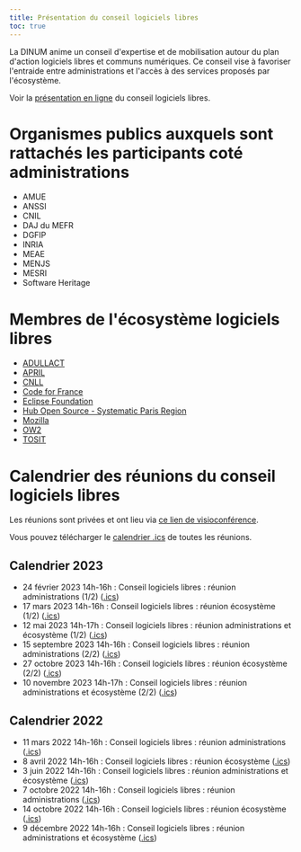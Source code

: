 ```yaml
---
title: Présentation du conseil logiciels libres
toc: true
---
```


La DINUM anime un conseil d'expertise et de mobilisation autour du plan d'action logiciels libres et communs numériques.  Ce conseil vise à favoriser l'entraide entre administrations et l'accès à des services proposés par l'écosystème.

Voir la [présentation en ligne](https://speakerdeck.com/bluehats/presentation-du-conseil-logiciels-libres-anime-par-la-dinum) du conseil logiciels libres.

# Organismes publics auxquels sont rattachés les participants coté administrations

- AMUE
- ANSSI
- CNIL
- DAJ du MEFR
- DGFIP
- INRIA
- MEAE
- MENJS
- MESRI
- Software Heritage

# Membres de l'écosystème logiciels libres

- [ADULLACT](https://adullact.org/)
- [APRIL](https://www.april.org/)
- [CNLL](https://cnll.fr/)
- [Code for France](https://codefor.fr/)
- [Eclipse Foundation](https://www.eclipse.org/org/foundation/)
- [Hub Open Source - Systematic Paris Region](https://systematic-paris-region.org/hubs-enjeux/hub-open-source/)
- [Mozilla](https://www.mozilla.org)
- [OW2](https://www.ow2.org)
- [TOSIT](https://tosit.fr)

# Calendrier des réunions du conseil logiciels libres

Les réunions sont privées et ont lieu via [ce lien de visioconférence](https://webinaire.numerique.gouv.fr//meeting/signin/362/creator/369/hash/84c9902a44b481830388d5d69c808eb669da0a5b).

Vous pouvez télécharger le [calendrier .ics](https://git.sr.ht/~etalab/logiciels-libres/blob/master/evenements/rdv-conseil-logiciels-libres.ics) de toutes les réunions.

## Calendrier 2023

- 24 février 2023 14h-16h : Conseil logiciels libres : réunion administrations (1/2) ([.ics](https://git.sr.ht/~etalab/logiciels-libres/blob/master/evenements/conseil-logiciels-libres-2023-reunion-administrations-1.ics))
- 17 mars 2023 14h-16h : Conseil logiciels libres : réunion écosystème (1/2) ([.ics](https://git.sr.ht/~etalab/logiciels-libres/blob/master/evenements/conseil-logiciels-libres-2023-reunion-ecosysteme-1.ics))
- 12 mai 2023 14h-17h : Conseil logiciels libres : réunion administrations et écosystème (1/2) ([.ics](https://git.sr.ht/~etalab/logiciels-libres/blob/master/evenements/conseil-logiciels-libres-2023-reunion-administrations-ecosysteme-1.ics))
- 15 septembre 2023 14h-16h : Conseil logiciels libres : réunion administrations (2/2) ([.ics](https://git.sr.ht/~etalab/logiciels-libres/blob/master/evenements/conseil-logiciels-libres-2023-reunion-administrations-2.ics))
- 27 octobre 2023 14h-16h : Conseil logiciels libres : réunion écosystème (2/2) ([.ics](https://git.sr.ht/~etalab/logiciels-libres/blob/master/evenements/conseil-logiciels-libres-2023-reunion-ecosysteme-2.ics))
- 10 novembre 2023 14h-17h : Conseil logiciels libres : réunion administrations et écosystème (2/2) ([.ics](https://git.sr.ht/~etalab/logiciels-libres/blob/master/evenements/conseil-logiciels-libres-2023-reunion-administrations-ecosysteme-2.ics))

## Calendrier 2022

- 11 mars 2022 14h-16h : Conseil logiciels libres : réunion administrations ([.ics](https://git.sr.ht/~etalab/logiciels-libres/blob/master/evenements/conseil-logiciels-libres-reunion-administrations-1.ics))
- 8 avril 2022 14h-16h : Conseil logiciels libres : réunion écosystème ([.ics](https://git.sr.ht/~etalab/logiciels-libres/blob/master/evenements/conseil-logiciels-libres-reunion-ecosysteme-1.ics))
- 3 juin 2022 14h-16h : Conseil logiciels libres : réunion administrations et écosystème ([.ics](https://git.sr.ht/~etalab/logiciels-libres/blob/master/evenements/conseil-logiciels-libres-reunion-administrations-ecosysteme-1.ics))
- 7 octobre 2022 14h-16h : Conseil logiciels libres : réunion administrations ([.ics](https://git.sr.ht/~etalab/logiciels-libres/blob/master/evenements/conseil-logiciels-libres-reunion-administrations-2.ics))
- 14 octobre 2022 14h-16h : Conseil logiciels libres : réunion écosystème ([.ics](https://git.sr.ht/~etalab/logiciels-libres/blob/master/evenements/conseil-logiciels-libres-reunion-ecosysteme-2.ics))
- 9 décembre 2022 14h-16h : Conseil logiciels libres : réunion administrations et écosystème ([.ics](https://git.sr.ht/~etalab/logiciels-libres/blob/master/evenements/conseil-logiciels-libres-reunion-administrations-ecosysteme-2.ics))
